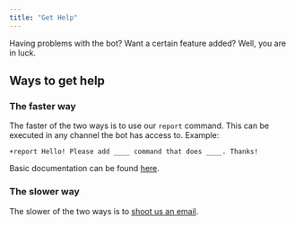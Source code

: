 ```yaml
---
title: "Get Help"
---
```


Having problems with the bot? Want a certain feature added? Well, you are in luck.

## Ways to get help

### The faster way

The faster of the two ways is to use our `report` command. This can be executed in any channel the bot has access to.
Example:

```none
+report Hello! Please add ____ command that does ____. Thanks!
```

Basic documentation can be found [here](./commands.md#help).

### The slower way

The slower of the two ways is to [shoot us an email](mailto:me@rdil.rocks).
